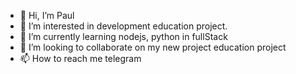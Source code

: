 - 👋 Hi, I’m Paul
- 👀 I’m interested in development education project. 
- 🌱 I’m currently learning nodejs, python in fullStack
- 💞️ I’m looking to collaborate on my new project education project
- 📫 How to reach me telegram

<!---
pauchai/pauchai is a ✨ special ✨ repository because its `README.md` (this file) appears on your GitHub profile.
You can click the Preview link to take a look at your changes.
--->
